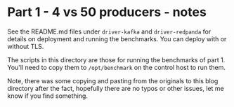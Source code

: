 # Part 1 - 4 vs 50 producers - notes

See the README.md files under `driver-kafka` and `driver-redpanda` for details on deployment and running the benchmarks. You can deploy with or without TLS.

The scripts in this directory are those for running the benchmarks of part 1. You'll need to copy them to `/opt/benchmark` on the control host to run them.

Note, there was some copying and pasting from the originals to this blog directory after the fact, hopefully there are no typos or other issues, let me know if you find something.